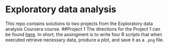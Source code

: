 # Exploratory data analysis
This repo contains solutions to two projects from the Exploratory data analysis Coursera course.
##Project 1
The directions for the Project 1 can be found [here](https://github.com/KobaKhit/ExData_Plotting1/blob/master/README.md). In short, the assingment is to write four R scripts that when executed retrieve necessary data, produce a plot, and save it as a `.png` file. 
